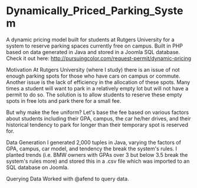 # Dynamically_Priced_Parking_System

A dynamic pricing model built for students at Rutgers University for a system to reserve parking spaces currently free on campus. Built in PHP based on data generated in Java and stored in a Joomla SQL database. 
Check it out here: http://pursuingcolor.com/request-permit/dynamic-pricing

Motivation
At Rutgers University (where I study) there is an issue of not enough parking spots for those who have cars on campus or commute. Another issue is the lack of efficiency in the allocation of these spots. Many times a student will want to park in a relatively empty lot but will not have a permit to do so. The solution is to allow students to reserve these empty spots in free lots and park there for a small fee.

But why make the fee uniform? Let's base the fee based on various factors about students including their GPA, campus, the car he/her drives, and their historical tendency to park for longer than their temporary spot is reserved for.

Data Generation
I generated 2,000 tuples in Java, varying the factors of GPA, campus, car model, and tendency the break the system's rules. I planted trends (i.e. BMW owners with GPAs over 3 but below 3.5 break the system's rules more) and stored this in a .csv file which was imported to an SQL database on Joomla.

Querying Data
Worked with @afend to query data.
